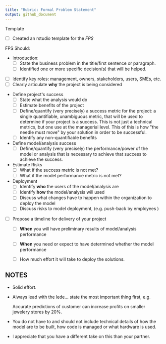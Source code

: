 ```yaml
---
title: "Rubric: Formal Problem Statement"
output: github_document
---
```


Template
 - [ ] Created an rstudio template for the *FPS*
 
FPS Should:

 - Introduction: 
   - [ ] State the business problem in the title/first sentence or paragraph.
   - [ ] Identified one or more specific decision(s) that will be helped. 
   
 - [ ] Identify key roles: management, owners, stakeholders, users, SMEs, etc.
 - [ ] Clearly articulate **why** the project is being considered

 - Define project's success
   - [ ] State what the analysis would do
   - [ ] Estimate benefits of the project 
   - [ ] Define/quantify (very precisely) a success metric for the project: a single quantifiable, unambiguous 
     metric, that will be used to determine if your project is a success. This is
     not just a technical metrics, but one use at the managerial level. This of
     this is how "the needle must move" by your solution in order to be successful.
   - [ ] Identify any non-quantifiable benefits 
     
 - Define model/analysis success 
   - [ ] Define/quantify (very precisely) the performance/power of the model or analysis that 
     is necessary to achieve that success to achieve the success.

 - Estimate Risks
   - [ ] What if the success metric is not met?
   - [ ] What if the model performance metric is not met?

 - Deployment
   - [ ] Identify **who** the users of the model/analysis are 
   - [ ] Identify **how** the model/analysis will used 
   - [ ] Discuss what changes have to happen within the organization to deploy the model
   - [ ] Discuss risks to model deployment, (e.g. push-back by employees )

 - [ ] Propose a timeline for delivery of your project
   - [ ] **When** you will have preliminary results of model/analysis performance
   - [ ] **When** you need or expect to have determined whether the model performance 
   - [ ] How much effort it will take to deploy the solutions.


## NOTES
 
 - Solid effort.
 
 - Always lead with the lede... state the most important thing first, e.g. 
 
    Accurate predictions of customer can increase profits on smaller jewelery
    stores by 20%.
    
 - You do not have to and should not include technical details of how the model 
   are to be built, how code is managed or what hardware is used.
    
    
 - I appreciate that you have a different take on this than your partner.
